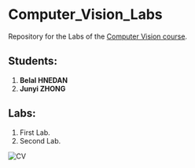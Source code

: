 # Computer_Vision_Labs
Repository for the Labs of the [Computer Vision course](http://crowley-coutaz.fr/jlc/Courses/2020/GVR.VO/GVR-VO.html).

## Students:

1. **Belal HNEDAN**
2. **Junyi ZHONG** 

## Labs:

1. First Lab.
2. Second Lab.

![CV](https://skywell.software/wp-content/uploads/2019/07/computer-vision-machine-learning-1024x630.jpg)
